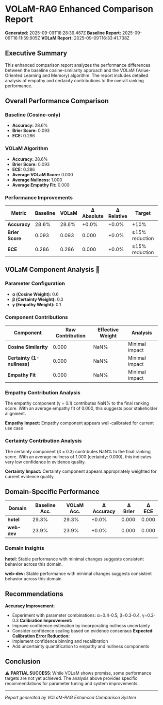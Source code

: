 # VOLaM-RAG Enhanced Comparison Report
**Generated:** 2025-09-09T18:28:39.467Z
**Baseline Report:** 2025-09-09T16:11:59.905Z
**VOLaM Report:** 2025-09-09T16:33:41.738Z

## Executive Summary

This enhanced comparison report analyzes the performance differences between the baseline cosine-similarity approach and the VOLaM (Value-Oriented Learning and Memory) algorithm. The report includes detailed analysis of empathy and certainty contributions to the overall ranking performance.

## Overall Performance Comparison

### Baseline (Cosine-only)
- **Accuracy:** 28.6%
- **Brier Score:** 0.093
- **ECE:** 0.286

### VOLaM Algorithm
- **Accuracy:** 28.6%
- **Brier Score:** 0.093
- **ECE:** 0.286
- **Average VOLaM Score:** 0.000
- **Average Nullness:** 1.000
- **Average Empathy Fit:** 0.000

### Performance Improvements

| Metric | Baseline | VOLaM | Δ Absolute | Δ Relative | Target | Status |
|--------|----------|-------|------------|------------|---------|---------|
| **Accuracy** | 28.6% | 28.6% | +0.0% | +0.0% | +10% | ❌ |
| **Brier Score** | 0.093 | 0.093 | 0.000 | +0.0% | ≥15% reduction | ❌ |
| **ECE** | 0.286 | 0.286 | 0.000 | +0.0% | ≥15% reduction | ❌ |

## VOLaM Component Analysis 🎯

### Parameter Configuration
- **α (Cosine Weight):** 0.6
- **β (Certainty Weight):** 0.3
- **γ (Empathy Weight):** 0.1

### Component Contributions

| Component | Raw Contribution | Effective Weight | Analysis |
|-----------|------------------|------------------|----------|
| **Cosine Similarity** | 0.000 | NaN% | Minimal impact |
| **Certainty (1-nullness)** | 0.000 | NaN% | Minimal impact |
| **Empathy Fit** | 0.000 | NaN% | Minimal impact |

### Empathy Contribution Analysis

The empathy component (γ = 0.1) contributes NaN% to the final ranking score. With an average empathy fit of 0.000, this suggests poor stakeholder alignment.

**Empathy Impact:** Empathy component appears well-calibrated for current use case

### Certainty Contribution Analysis

The certainty component (β = 0.3) contributes NaN% to the final ranking score. With an average nullness of 1.000 (certainty: 0.000), this indicates very low confidence in evidence quality.

**Certainty Impact:** Certainty component appears appropriately weighted for current evidence quality

## Domain-Specific Performance

| Domain | Baseline Acc. | VOLaM Acc. | Δ Accuracy | Δ Brier | Δ ECE |
|--------|---------------|------------|------------|---------|-------|
| **hotel** | 29.3% | 29.3% | +0.0% | 0.000 | 0.000 |
| **web-dev** | 23.9% | 23.9% | +0.0% | 0.000 | 0.000 |

### Domain Insights

**hotel:** Stable performance with minimal changes suggests consistent behavior across this domain.

**web-dev:** Stable performance with minimal changes suggests consistent behavior across this domain.

## Recommendations

**Accuracy Improvement:**
- Experiment with parameter combinations: α=0.4-0.5, β=0.3-0.4, γ=0.2-0.3
**Calibration Improvement:**
- Improve confidence estimation by incorporating nullness uncertainty
- Consider confidence scaling based on evidence consensus
**Expected Calibration Error Reduction:**
- Implement confidence binning and recalibration
- Add uncertainty quantification to empathy and nullness components

## Conclusion

⚠️  **PARTIAL SUCCESS**: While VOLaM shows promise, some performance targets are not yet achieved. The analysis above provides specific recommendations for parameter tuning and system improvements.

---
*Report generated by VOLaM-RAG Enhanced Comparison System*